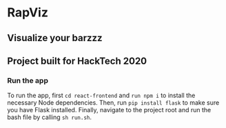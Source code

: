 # RapViz
## Visualize your barzzz
## Project built for HackTech 2020

### Run the app
To run the app, first `cd react-frontend` and `run npm i` to install the necessary Node dependencies. Then, run `pip install flask` to make sure you have Flask installed. Finally, navigate to the project root and run the bash file by calling `sh run.sh`.